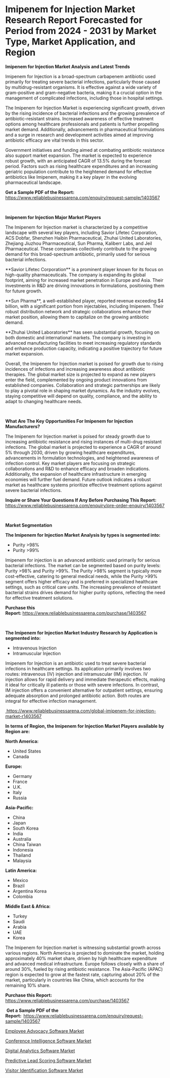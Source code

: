 <p><h1>Imipenem for Injection Market Research Report Forecasted for Period from 2024 -  2031 by Market Type, Market Application, and Region</h1></p><p><strong>Imipenem for Injection Market Analysis and Latest Trends</strong></p>
<p><p>Imipenem for Injection is a broad-spectrum carbapenem antibiotic used primarily for treating severe bacterial infections, particularly those caused by multidrug-resistant organisms. It is effective against a wide variety of gram-positive and gram-negative bacteria, making it a crucial option in the management of complicated infections, including those in hospital settings.</p><p>The Imipenem for Injection Market is experiencing significant growth, driven by the rising incidence of bacterial infections and the growing prevalence of antibiotic-resistant strains. Increased awareness of effective treatment options among healthcare professionals and patients is further propelling market demand. Additionally, advancements in pharmaceutical formulations and a surge in research and development activities aimed at improving antibiotic efficacy are vital trends in this sector.</p><p>Government initiatives and funding aimed at combating antibiotic resistance also support market expansion. The market is expected to experience robust growth, with an anticipated CAGR of 13.5% during the forecast period. Factors such as rising healthcare expenditures and an increasing geriatric population contribute to the heightened demand for effective antibiotics like Imipenem, making it a key player in the evolving pharmaceutical landscape.</p></p>
<p><strong>Get a Sample PDF of the Report:&nbsp;</strong> <a href="https://www.reliablebusinessarena.com/enquiry/request-sample/1403567?utm_campaign=1599&utm_medium=2&utm_source=Github&utm_content=ia&utm_term=23102024&utm_id=imipenem-for-injection">https://www.reliablebusinessarena.com/enquiry/request-sample/1403567</a></p>
<p>&nbsp;</p>
<p><strong>Imipenem for Injection Major Market Players</strong></p>
<p><p>The Imipenem for Injection market is characterized by a competitive landscape with several key players, including Savior Lifetec Corporation, ACS Dobfar, Shenzhen Haibin Pharmaceutical, Zhuhai United Laboratories, Zhejiang Jiuzhou Pharmaceutical, Sun Pharma, Kaliberr Labs, and Jeil Pharmaceutical. These companies collectively contribute to the growing demand for this broad-spectrum antibiotic, primarily used for serious bacterial infections.</p><p>**Savior Lifetec Corporation** is a prominent player known for its focus on high-quality pharmaceuticals. The company is expanding its global footprint, aiming for increased market penetration in Europe and Asia. Their investments in R&D are driving innovations in formulations, positioning them for future growth.</p><p>**Sun Pharma**, a well-established player, reported revenue exceeding $4 billion, with a significant portion from injectables, including Imipenem. Their robust distribution network and strategic collaborations enhance their market position, allowing them to capitalize on the growing antibiotic demand.</p><p>**Zhuhai United Laboratories** has seen substantial growth, focusing on both domestic and international markets. The company is investing in advanced manufacturing facilities to meet increasing regulatory standards and enhance production capacity, indicating a positive trajectory for future market expansion.</p><p>Overall, the Imipenem for Injection market is poised for growth due to rising incidences of infections and increasing awareness about antibiotic therapies. The global market size is projected to expand as new players enter the field, complemented by ongoing product innovations from established companies. Collaboration and strategic partnerships are likely to play a pivotal role in shaping market dynamics. As the industry evolves, staying competitive will depend on quality, compliance, and the ability to adapt to changing healthcare needs.</p></p>
<p>&nbsp;</p>
<p><strong>What Are The Key Opportunities For Imipenem for Injection Manufacturers?</strong></p>
<p><p>The Imipenem for Injection market is poised for steady growth due to increasing antibiotic resistance and rising instances of multi-drug resistant infections. The global market is projected to experience a CAGR of around 5% through 2030, driven by growing healthcare expenditures, advancements in formulation technologies, and heightened awareness of infection control. Key market players are focusing on strategic collaborations and R&D to enhance efficacy and broaden indications. Additionally, the expansion of healthcare infrastructure in emerging economies will further fuel demand. Future outlook indicates a robust market as healthcare systems prioritize effective treatment options against severe bacterial infections.</p></p>
<p><strong>Inquire or Share Your Questions If Any Before Purchasing This Report:</strong> <a href="https://www.reliablebusinessarena.com/enquiry/pre-order-enquiry/1403567?utm_campaign=1599&utm_medium=2&utm_source=Github&utm_content=ia&utm_term=23102024&utm_id=imipenem-for-injection">https://www.reliablebusinessarena.com/enquiry/pre-order-enquiry/1403567</a></p>
<p>&nbsp;</p>
<p><strong>Market Segmentation</strong></p>
<p><strong>The Imipenem for Injection Market Analysis by types is segmented into:</strong></p>
<p><ul><li>Purity >98%</li><li>Purity >99%</li></ul></p>
<p><p>Imipenem for injection is an advanced antibiotic used primarily for serious bacterial infections. The market can be segmented based on purity levels: Purity >98% and Purity >99%. The Purity >98% segment is typically more cost-effective, catering to general medical needs, while the Purity >99% segment offers higher efficacy and is preferred in specialized healthcare settings, such as critical care units. The increasing prevalence of resistant bacterial strains drives demand for higher purity options, reflecting the need for effective treatment solutions.</p></p>
<p><strong>Purchase this Report:&nbsp;</strong><a href="https://www.reliablebusinessarena.com/purchase/1403567?utm_campaign=1599&utm_medium=2&utm_source=Github&utm_content=ia&utm_term=23102024&utm_id=imipenem-for-injection">https://www.reliablebusinessarena.com/purchase/1403567</a></p>
<p>&nbsp;</p>
<p><strong>The Imipenem for Injection Market Industry Research by Application is segmented into:</strong></p>
<p><ul><li>Intravenous Injection</li><li>Intramuscular Injection</li></ul></p>
<p><p>Imipenem for Injection is an antibiotic used to treat severe bacterial infections in healthcare settings. Its application primarily involves two routes: intravenous (IV) injection and intramuscular (IM) injection. IV injection allows for rapid delivery and immediate therapeutic effects, making it ideal for critically ill patients or those with severe infections. In contrast, IM injection offers a convenient alternative for outpatient settings, ensuring adequate absorption and prolonged antibiotic action. Both routes are integral for effective infection management.</p></p>
<p><a href="https://www.reliablebusinessarena.com/global-imipenem-for-injection-market-r1403567?utm_campaign=1599&utm_medium=2&utm_source=Github&utm_content=ia&utm_term=23102024&utm_id=imipenem-for-injection">&nbsp;https://www.reliablebusinessarena.com/global-imipenem-for-injection-market-r1403567</a></p>
<p><strong>In terms of Region, the Imipenem for Injection Market Players available by Region are:</strong></p>
<p>
    <p> <strong> North America: </strong>
        <ul>
            <li>United States</li>
            <li>Canada</li>
        </ul>
        </p> 
    <p> <strong> Europe: </strong>
        <ul>
            <li>Germany</li>
            <li>France</li>
            <li>U.K.</li>
            <li>Italy</li>
            <li>Russia</li>
        </ul>
        </p> 
    <p> <strong> Asia-Pacific: </strong>
        <ul>
            <li>China</li>
            <li>Japan</li>
            <li>South Korea</li>
            <li>India</li>
            <li>Australia</li>
            <li>China Taiwan</li>
            <li>Indonesia</li>
            <li>Thailand</li>
            <li>Malaysia</li>
        </ul>
        </p> 
    <p> <strong> Latin America: </strong>
        <ul>
            <li>Mexico</li>
            <li>Brazil</li>
            <li>Argentina Korea</li>
            <li>Colombia</li>
        </ul>
        </p> 
    <p> <strong> Middle East & Africa: </strong>
        <ul>
            <li>Turkey</li>
            <li>Saudi</li>
            <li>Arabia</li>
            <li>UAE</li>
            <li>Korea</li>
        </ul>
    </p>
    </p>
<p><p>The Imipenem for Injection market is witnessing substantial growth across various regions. North America is projected to dominate the market, holding approximately 40% market share, driven by high healthcare expenditure and advanced medical infrastructure. Europe follows closely with a share of around 30%, fueled by rising antibiotic resistance. The Asia-Pacific (APAC) region is expected to grow at the fastest rate, capturing about 20% of the market, particularly in countries like China, which accounts for the remaining 10% share.</p></p>
<p><strong>Purchase this Report: </strong><a href="https://www.reliablebusinessarena.com/purchase/1403567?utm_campaign=1599&utm_medium=2&utm_source=Github&utm_content=ia&utm_term=23102024&utm_id=imipenem-for-injection">https://www.reliablebusinessarena.com/purchase/1403567</a></p>
<p>&nbsp;<strong>Get a Sample PDF of the Report:&nbsp;&nbsp;</strong><a href="https://www.reliablebusinessarena.com/enquiry/request-sample/1403567?utm_campaign=1599&utm_medium=2&utm_source=Github&utm_content=ia&utm_term=23102024&utm_id=imipenem-for-injection">https://www.reliablebusinessarena.com/enquiry/request-sample/1403567</a></p>
<p><strong></strong></p>
<p><p><a href="https://www.linkedin.com/pulse/navigating-employee-advocacy-software-market-expert-uwh3c?utm_campaign=1599&utm_medium=2&utm_source=Github&utm_content=ia&utm_term=23102024&utm_id=imipenem-for-injection">Employee Advocacy Software Market</a></p><p><a href="https://www.linkedin.com/pulse/future-conference-intelligence-software-market-global-forecast-95inc?utm_campaign=1599&utm_medium=2&utm_source=Github&utm_content=ia&utm_term=23102024&utm_id=imipenem-for-injection">Conference Intelligence Software Market</a></p><p><a href="https://www.linkedin.com/pulse/digital-analytics-software-market-trends-detailed-study-its-gurrc?utm_campaign=1599&utm_medium=2&utm_source=Github&utm_content=ia&utm_term=23102024&utm_id=imipenem-for-injection">Digital Analytics Software Market</a></p><p><a href="https://www.linkedin.com/pulse/predictive-lead-scoring-software-market-growth-outlook-from-ljg3c?utm_campaign=1599&utm_medium=2&utm_source=Github&utm_content=ia&utm_term=23102024&utm_id=imipenem-for-injection">Predictive Lead Scoring Software Market</a></p><p><a href="https://www.linkedin.com/pulse/visitor-identification-software-market-consolidation-impact-exp6c?utm_campaign=1599&utm_medium=2&utm_source=Github&utm_content=ia&utm_term=23102024&utm_id=imipenem-for-injection">Visitor Identification Software Market</a></p></p>